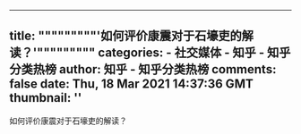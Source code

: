 
---
title: """""""""'如何评价康震对于石壕吏的解读？'"""""""""
categories: 
    - 社交媒体
    - 知乎 - 知乎分类热榜
author: 知乎 - 知乎分类热榜
comments: false
date: Thu, 18 Mar 2021 14:37:36 GMT
thumbnail: ''
---

<div>   
如何评价康震对于石壕吏的解读？  
</div>
            